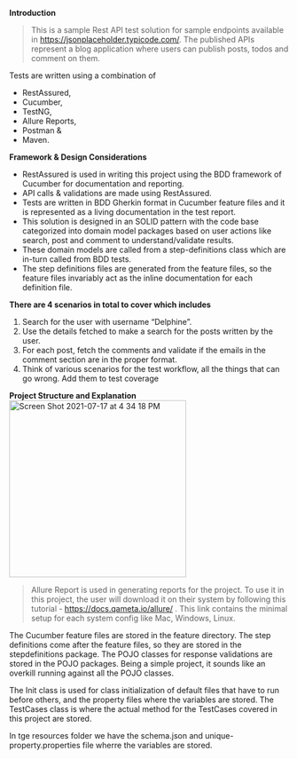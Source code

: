 **Introduction**

>This is a sample Rest API test solution for sample endpoints available in https://jsonplaceholder.typicode.com/. The published APIs represent a blog application where users can publish posts, todos and comment on them.

Tests are written using a combination of 
- RestAssured, 
- Cucumber, 
- TestNG, 
- Allure Reports, 
- Postman & 
- Maven.

**Framework & Design Considerations**
- RestAssured is used in writing this project using the BDD framework of Cucumber for documentation and reporting.
- API calls & validations are made using RestAssured.
- Tests are written in BDD Gherkin format in Cucumber feature files and it is represented as a living documentation in the test report.
- This solution is designed in an SOLID pattern with the code base categorized into domain model packages based on user actions like search, post and comment to understand/validate results.
- These domain models are called from a step-definitions class which are in-turn called from BDD tests. 
- The step definitions files are generated from the feature files, so the feature files invariably act as the inline documentation for each definition file.

**There are 4 scenarios in total to cover which includes**
1. Search for the user with username “Delphine”.
2. Use the details fetched to make a search for the posts written by the user.
3. For each post, fetch the comments and validate if the emails in the comment section are in the proper format.
4. Think of various scenarios for the test workflow, all the things that can go wrong. Add them to test coverage
 
**Project Structure and Explanation**
<img width="319" alt="Screen Shot 2021-07-17 at 4 34 18 PM" src="https://user-images.githubusercontent.com/1056293/126043898-20b78607-a1e5-4a6e-8529-6954738c95e6.png">

>Allure Report is used in generating reports for the project. To use it in this project, the user will download it on their system by following this tutorial - https://docs.qameta.io/allure/ . This link contains the minimal setup for each system config like Mac, Windows, Linux. 

The Cucumber feature files are stored in the feature directory. The step definitions come after the feature files, so they are stored in the stepdefinitions package. The POJO classes for response validations are stored in the POJO packages. Being a simple project, it sounds like an overkill running against all the POJO classes. 

The Init class is used for class initialization of default files that have  to run before others, and the property files where the variables are stored. The TestCases class is where the actual method for the TestCases covered  in this project are stored.

In tge resources folder we have the schema.json and unique-property.properties file wherre the variables are stored.
